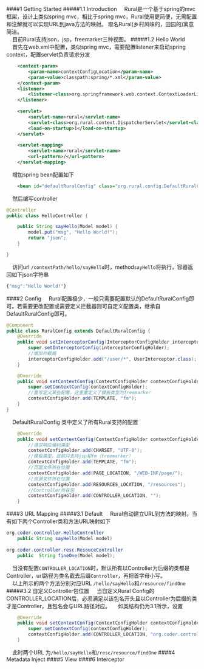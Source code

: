 ####1 Getting Started
#####1.1 Introduction
&nbsp;&nbsp;&nbsp;&nbsp;Rural是一个基于spring的mvc框架，设计上类似spring mvc，相比于spring mvc，Rural使用更简便，无需配置和注解就可以实现URL到java方法的映射。	取名Rural(乡村风味的，田园的)寓意简洁。<br/>
&nbsp;&nbsp;&nbsp;&nbsp;目前Rural支持json，jsp，freemarker三种视图。
#####1.2 Hello World
&nbsp;&nbsp;&nbsp;&nbsp;首先在web.xml中配置，类似spring mvc，需要配置listener来启动spring context，配置servlet负责请求分发
```xml
    <context-param>
        <param-name>contextConfigLocation</param-name>
        <param-value>classpath:spring/*.xml</param-value>
    </context-param>
    <listener>
        <listener-class>org.springframework.web.context.ContextLoaderListener</listener-class>
    </listener>
    
    <servlet>
        <servlet-name>rural</servlet-name>
        <servlet-class>org.rural.context.DispatcherServlet</servlet-class>
        <load-on-startup>1</load-on-startup>
    </servlet>
    
    <servlet-mapping>
        <servlet-name>rural</servlet-name>
        <url-pattern>/</url-pattern>
    </servlet-mapping>
```
&nbsp;&nbsp;&nbsp;&nbsp;增加spring bean配置如下
```xml
    <bean id="defaultRuralConfig" class="org.rural.config.DefaultRuralConfig"/>
```
&nbsp;&nbsp;&nbsp;&nbsp;然后编写controller
```java
@Controller
public class HelloController {

    public String sayHello(Model model) {
        model.put("msg", "Hello World!");
        return "json";
    }

}
```
&nbsp;&nbsp;&nbsp;&nbsp;访问url ``/contextPath/hello/sayHello``时，method``sayHello``将执行，容器返回如下json字符串
```js
{"msg":"Hello World!"}
```
####2 Config
&nbsp;&nbsp;&nbsp;&nbsp;Rural配置极少，一般只需要配置默认的DefaultRuralConfig即可。若需要更改配置或需要定义拦截器则可自定义配置类，继承自DefaultRuralConfig即可。
```java
@Component
public class RuralConfig extends DefaultRuralConfig {
    @Override
    public void setInterceptorConfig(InterceptorConfigHolder interceptorConfigHolder) {
        super.setInterceptorConfig(interceptorConfigHolder);
        //增加拦截器
        interceptorConfigHolder.add("/user/*", UserInterceptor.class);
    }

    @Override
    public void setContextConfig(ContextConfigHolder contextConfigHolder) {
        super.setContextConfig(contextConfigHolder);
        //重写定义某些配置，这里重定义了模板类型为freemarker
        contextConfigHolder.add(TEMPLATE, "fm");
    }
}
```
&nbsp;&nbsp;&nbsp;&nbsp;DefaultRuralConfig 类中定义了所有Rural支持的配置
```java
    @Override
    public void setContextConfig(ContextConfigHolder contextConfigHolder) {
	    //请求响应编码类型
        contextConfigHolder.add(CHARSET, "UTF-8");
        //模板类型，目前只支持jsp和fm（freemarker）
        contextConfigHolder.add(TEMPLATE, "fm");
        //页面文件所在位置
        contextConfigHolder.add(PAGE_LOCATION, "/WEB-INF/page/");
        //资源文件所在位置
        contextConfigHolder.add(RESOURCES_LOCATION, "/resources");
        //Controller所在包
        contextConfigHolder.add(CONTROLLER_LOCATION, "");
    }
```
####3 URL Mapping
#####3.1 Default
&nbsp;&nbsp;&nbsp;&nbsp;Rural自动建立URL到方法的映射。当有如下两个Controller类和方法URL映射如下<br/>
```java
org.coder.controller.HelloController	
	public String sayHello(Model model)
	
org.coder.controller.resc.ResouceController
	public  String fineOne(Model model);
```
&nbsp;&nbsp;&nbsp;&nbsp;当没有配置``CONTROLLER_LOCATION``时，默认所有以Controller为后缀的类都是Controller，url路径为类名截去后缀``Controller``，再把首字母小写。<br/>
&nbsp;&nbsp;&nbsp;&nbsp;以上所示的两个方法分别对应URL ``/hello/sayHello``和``/resource/findOne``
#####3.2 自定义Controller包位置
&nbsp;&nbsp;&nbsp;&nbsp;当自定义Rural Config的CONTROLLER_LOCATION后，必须满足以该包名开头且以Controller为后缀的类才是Controller，且包名会与URL路径对应。
&nbsp;&nbsp;&nbsp;&nbsp;如类结构仍为3.1所示，设置
```java
    @Override
    public void setContextConfig(ContextConfigHolder contextConfigHolder) {
        super.setContextConfig(contextConfigHolder);
        contextConfigHolder.add(CONTROLLER_LOCATION, "org.coder.controller");
    }
```
&nbsp;&nbsp;&nbsp;&nbsp;此时两个URL 为``/hello/sayHello``和``/resc/resource/findOne``
####4 Metadata Inject
####5 View
####6 Interceptor

